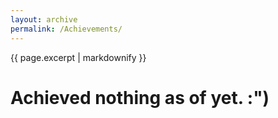 ```yaml
---
layout: archive
permalink: /Achievements/
---
```


{{ page.excerpt | markdownify }}

# Achieved nothing as of yet. :")